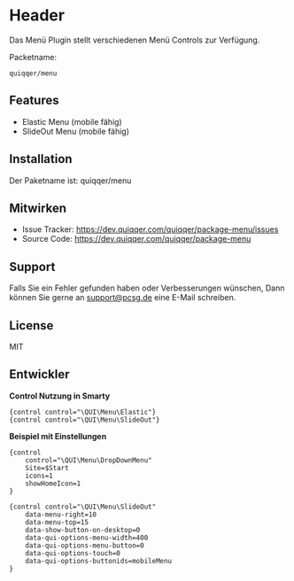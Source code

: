 
Header
========

Das Menü Plugin stellt verschiedenen Menü Controls zur Verfügung.  


Packetname:

    quiqqer/menu


Features
--------

- Elastic Menu (mobile fähig)
- SlideOut Menu (mobile fähig)

Installation
------------

Der Paketname ist: quiqqer/menu


Mitwirken
----------

- Issue Tracker: https://dev.quiqqer.com/quiqqer/package-menu/issues
- Source Code: https://dev.quiqqer.com/quiqqer/package-menu


Support
-------

Falls Sie ein Fehler gefunden haben oder Verbesserungen wünschen,
Dann können Sie gerne an support@pcsg.de eine E-Mail schreiben.


License
-------

MIT


Entwickler
--------

**Control Nutzung in Smarty**

```
{control control="\QUI\Menu\Elastic"}
{control control="\QUI\Menu\SlideOut"}
```

**Beispiel mit Einstellungen**

```
{control
    control="\QUI\Menu\DropDownMenu"
    Site=$Start
    icons=1
    showHomeIcon=1
}
```

```
{control control="\QUI\Menu\SlideOut"
    data-menu-right=10
    data-menu-top=15
    data-show-button-on-desktop=0
    data-qui-options-menu-width=400
    data-qui-options-menu-button=0
    data-qui-options-touch=0
    data-qui-options-buttonids=mobileMenu
}
```